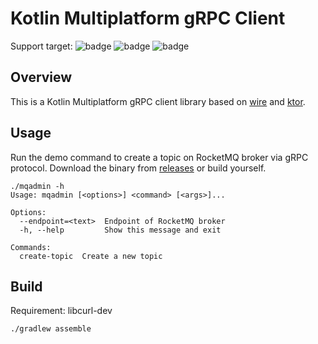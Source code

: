 # Kotlin Multiplatform gRPC Client

Support target:
![badge][badge-linux]
![badge][badge-windows]
![badge][badge-mac]

## Overview

This is a Kotlin Multiplatform gRPC client library based on [wire](https://github.com/square/wire) and [ktor](https://github.com/ktorio/ktor).

## Usage

Run the demo command to create a topic on RocketMQ broker via gRPC protocol. Download the binary from [releases](https://github.com/ShadowySpirits/kotlin-native-grpc/releases/tag/0.1.0) or build yourself.

```shell
./mqadmin -h
Usage: mqadmin [<options>] <command> [<args>]...

Options:
  --endpoint=<text>  Endpoint of RocketMQ broker
  -h, --help         Show this message and exit

Commands:
  create-topic  Create a new topic
```

## Build

Requirement: libcurl-dev

```shell
./gradlew assemble
```

[badge-linux]: http://img.shields.io/badge/-linux-2D3F6C.svg?style=flat 
[badge-windows]: http://img.shields.io/badge/-windows-4D76CD.svg?style=flat
[badge-mac]: http://img.shields.io/badge/-macos-111111.svg?style=flat
